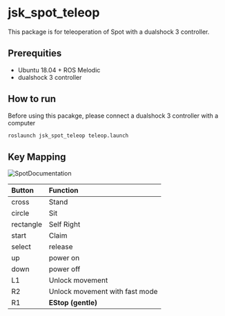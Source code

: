 jsk_spot_teleop
===============

This package is for teleoperation of Spot with a dualshock 3 controller.

## Prerequities

- Ubuntu 18.04 + ROS Melodic
- dualshock 3 controller

## How to run

Before using this pacakge, please connect a dualshock 3 controller with a computer

```bash
roslaunch jsk_spot_teleop teleop.launch
```

## Key Mapping

![SpotDocumentation](https://user-images.githubusercontent.com/9410362/111890520-68b84400-8a2d-11eb-8f54-dcc6ac7ccbbb.png)

|Button   |Function                        |
|:--------|:-------------------------------|
|cross    | Stand                          |
|circle   | Sit                            |
|rectangle| Self Right                     |
|start    | Claim                          |
|select   | release                        |
|up       | power on                       |
|down     | power off                      |
|L1       | Unlock movement                |
|R2       | Unlock movement with fast mode |
|R1       |**EStop (gentle)**              |
